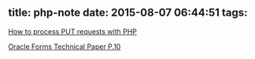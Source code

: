 title: php-note
date: 2015-08-07 06:44:51
tags:
---
<!-- toc -->
[How to process PUT requests with PHP](http://phpave.com/how-to-process-put-requests-with-php/)

[Oracle Forms Technical Paper P.10](http://www.oracle.com/technetwork/developer-tools/forms/overview/technical-overview-130127.pdf)
